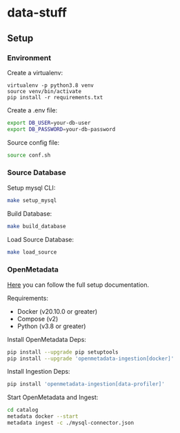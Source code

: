 # data-stuff

## Setup

### Environment
Create a virtualenv:
```
virtualenv -p python3.8 venv
source venv/bin/activate
pip install -r requirements.txt
```

Create a .env file:
```bash
export DB_USER=your-db-user
export DB_PASSWORD=your-db-password
```

Source config file:
```bash
source conf.sh
```

### Source Database

Setup mysql CLI:
```bash
make setup_mysql
```

Build Database:
```bash
make build_database
```

Load Source Database:
```bash
make load_source
```

### OpenMetadata

[Here](https://docs.open-metadata.org/install/run-openmetadata) you can follow the full setup documentation.

Requirements:
- Docker (v20.10.0 or greater)
- Compose (v2)
- Python (v3.8 or greater)

Install OpenMetadata Deps:
```bash
pip install --upgrade pip setuptools
pip install --upgrade 'openmetadata-ingestion[docker]'
```

Install Ingestion Deps:
```bash
pip install 'openmetadata-ingestion[data-profiler]'
```

Start OpenMetadata and Ingest:
```bash
cd catalog
metadata docker --start
metadata ingest -c ./mysql-connector.json
```
